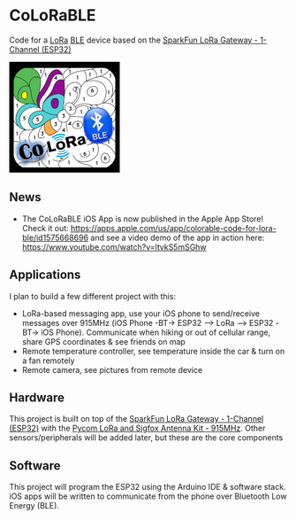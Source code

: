 # CoLoRaBLE
Code for a [LoRa](https://en.wikipedia.org/wiki/LoRa) [BLE](https://en.wikipedia.org/wiki/Bluetooth_Low_Energy) device based on the [SparkFun LoRa Gateway - 1-Channel (ESP32)](https://www.sparkfun.com/products/18074)

<img src="logo/CoLoRaBLE.png" alt="CoLoRaBLE logo" width="200"/>

## News
- The CoLoRaBLE iOS App is now published in the Apple App Store! Check it out: https://apps.apple.com/us/app/colorable-code-for-lora-ble/id1575668696 and see a video demo of the app in action here: https://www.youtube.com/watch?v=ltvkS5mSGhw

## Applications
I plan to build a few different project with this:
- LoRa-based messaging app, use your iOS phone to send/receive messages over 915MHz (iOS Phone -BT-> ESP32 --> LoRa --> ESP32 -BT-> iOS Phone). Communicate when hiking or out of cellular range, share GPS coordinates & see friends on map
- Remote temperature controller, see temperature inside the car & turn on a fan remotely
- Remote camera, see pictures from remote device

## Hardware
This project is built on top of the [SparkFun LoRa Gateway - 1-Channel (ESP32)](https://www.sparkfun.com/products/18074) with the [Pycom LoRa and Sigfox Antenna Kit - 915MHz](https://www.sparkfun.com/products/14676). Other sensors/peripherals will be added later, but these are the core components

## Software
This project will program the ESP32 using the Arduino IDE & software stack. iOS apps will be written to communicate from the phone over Bluetooth Low Energy (BLE).
